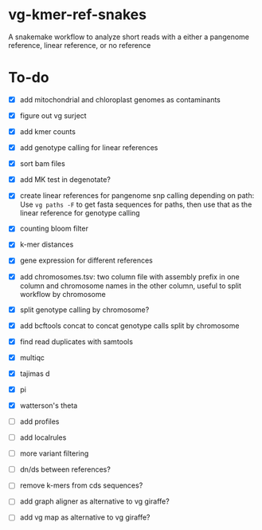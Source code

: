 # vg-kmer-ref-snakes

A snakemake workflow to analyze short reads with a either a pangenome reference, linear reference, or no reference

# To-do

- [x] add mitochondrial and chloroplast genomes as contaminants

- [x] figure out vg surject

- [x] add kmer counts

- [x] add genotype calling for linear references

- [x] sort bam files

- [x] add MK test in degenotate?

- [x] create linear references for pangenome snp calling depending on path: Use `vg paths -F` to get fasta sequences for paths, then use that as the linear reference for genotype calling

- [x] counting bloom filter

- [x] k-mer distances

- [x] gene expression for different references

- [x] add chromosomes.tsv: two column file with assembly prefix in one column and chromosome names in the other column, useful to split workflow by chromosome 

- [x] split genotype calling by chromosome?

- [x] add bcftools concat to concat genotype calls split by chromosome

- [x] find read duplicates with samtools

- [x] multiqc

- [x] tajimas d

- [x] pi

- [x] watterson's theta

- [ ] add profiles

- [ ] add localrules

- [ ] more variant filtering

- [ ] dn/ds between references?

- [ ] remove k-mers from cds sequences?

- [ ] add graph aligner as alternative to vg giraffe?

- [ ] add vg map as alternative to vg giraffe?
